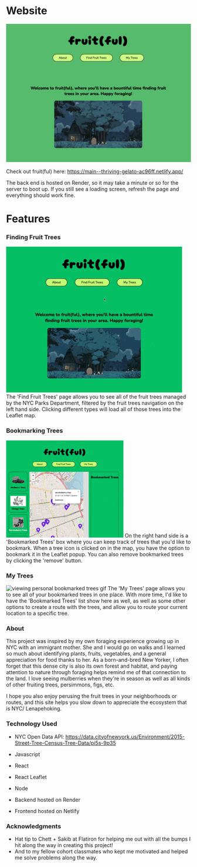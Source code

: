 # Website

![fruit(ful) homepage](/public/fruit(ful)-homepage.png "fruit(ful) homepage")

Check out fruit(ful) here: https://main--thriving-gelato-ac96ff.netlify.app/

The back end is hosted on Render, so it may take a minute or so for the server to boot up. If you still see a loading screen, refresh the page and everything should work fine.

# Features
### Finding Fruit Trees

![using the map to find fruit trees gif](/public/homepage.gif)
The 'Find Fruit Trees' page allows you to see all of the fruit trees managed by the NYC Parks Department, filtered by the fruit trees navigation on the left hand side. Clicking different types will load all of those trees into the Leaflet map.

### Bookmarking Trees

![how to bookmark a tree gif](/public/bookmarking.gif)
On the right hand side is a 'Bookmarked Trees' box where you can keep track of trees that you'd like to bookmark. When a tree icon is clicked on in the map, you have the option to bookmark it in the Leaflet popup. You can also remove bookmarked trees by clicking the 'remove' button.

### My Trees

![viewing personal bookmarked trees gif](/public/mytrees.gif)
The 'My Trees' page allows you to see all of your bookmarked trees in one place. With more time, I'd like to have the 'Bookmarked Trees' list show here as well, as well as some other options to create a route with the trees, and allow you to route your current location to a specific tree.

### About

This project was inspired by my own foraging experience growing up in NYC with an immigrant mother. She and I would go on walks and I learned so much about identifying plants, fruits, vegetables, and a general appreciation for food thanks to her. As a born-and-bred New Yorker, I often forget that this dense city is also its own forest and habitat, and paying attention to nature through foraging helps remind me of that connection to the land. I love seeing mulberries when they're in season as well as all kinds of other fruiting trees, persimmons, figs, etc. 

I hope you also enjoy perusing the fruit trees in your neighborhoods or routes, and this site helps you slow down to appreciate the ecosystem that is NYC/ Lenapehoking. 

### Technology Used

* NYC Open Data API: https://data.cityofnewyork.us/Environment/2015-Street-Tree-Census-Tree-Data/pi5s-9p35
* Javascript
* React
* React Leaflet
* Node 

* Backend hosted on Render
* Frontend hosted on Netlify

### Acknowledgments

* Hat tip to Chett + Sakib at Flatiron for helping me out with all the bumps I hit along the way in creating this project! 
* And to my fellow cohort classmates who kept me motivated and helped me solve problems along the way.